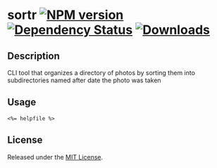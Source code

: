# sortr [![NPM version](http://img.shields.io/npm/v/sortr.svg?style=flat)](https://www.npmjs.org/package/sortr) [![Dependency Status](http://img.shields.io/david/okize/sortr.svg?style=flat)](https://david-dm.org/okize/sortr) [![Downloads](http://img.shields.io/npm/dm/sortr.svg?style=flat)](https://www.npmjs.org/package/sortr)

## Description
CLI tool that organizes a directory of photos by sorting them into subdirectories named after date the photo was taken

## Usage

```
<%= helpfile %>
```

## License

Released under the [MIT License](http://www.opensource.org/licenses/mit-license.php).
